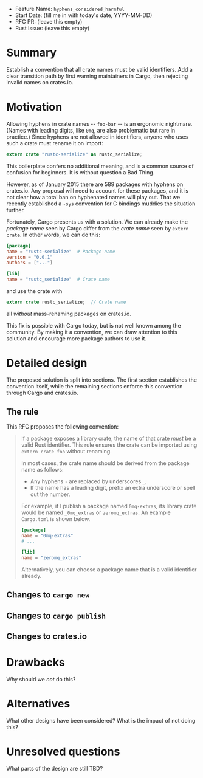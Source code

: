 - Feature Name: `hyphens_considered_harmful`
- Start Date: (fill me in with today's date, YYYY-MM-DD)
- RFC PR: (leave this empty)
- Rust Issue: (leave this empty)

# Summary

Establish a convention that all crate names must be valid identifiers. Add a clear transition path by first warning maintainers in Cargo, then rejecting invalid names on crates.io.

# Motivation

Allowing hyphens in crate names -- `foo-bar` -- is an ergonomic nightmare. (Names with leading digits, like `0mq`, are also problematic but rare in practice.) Since hyphens are not allowed in identifiers, anyone who uses such a crate must rename it on import:

```rust
extern crate "rustc-serialize" as rustc_serialize;
```

This boilerplate confers no additional meaning, and is a common source of confusion for beginners. It is without question a Bad Thing.

However, as of January 2015 there are 589 packages with hyphens on crates.io. Any proposal will need to account for these packages, and it is not clear how a total ban on hyphenated names will play out. That we recently established a `-sys` convention for C bindings muddies the situation further.

Fortunately, Cargo presents us with a solution. We can already make the *package name* seen by Cargo differ from the *crate name* seen by `extern crate`. In other words, we can do this:

```toml
[package]
name = "rustc-serialize"  # Package name
version = "0.0.1"
authors = ["..."]

[lib]
name = "rustc_serialize"  # Crate name
```

and use the crate with

```rust
extern crate rustc_serialize;  // Crate name
```

all *without* mass-renaming packages on crates.io.

This fix is possible with Cargo today, but is not well known among the community. By making it a convention, we can draw attention to this solution and encourage more package authors to use it.

# Detailed design

The proposed solution is split into sections. The first section establishes the convention itself, while the remaining sections enforce this convention through Cargo and crates.io.

## The rule

This RFC proposes the following convention:

> If a package exposes a library crate, the name of that crate *must* be a valid Rust identifier. This rule ensures the crate can be imported using `extern crate foo` without renaming.
>
> In most cases, the crate name should be derived from the package name as follows:
>
> * Any hyphens `-` are replaced by underscores `_`;
> * If the name has a leading digit, prefix an extra underscore or spell out the number.
>
> For example, if I publish a package named `0mq-extras`, its library crate would be named `_0mq_extras` or `zeromq_extras`. An example `Cargo.toml` is shown below.
>
> ```toml
> [package]
> name = "0mq-extras"
> # ...
>
> [lib]
> name = "zeromq_extras"
> ```
>
> Alternatively, you can choose a package name that is a valid identifier already.

## Changes to `cargo new`

## Changes to `cargo publish`

## Changes to crates.io

# Drawbacks

Why should we *not* do this?

# Alternatives

What other designs have been considered? What is the impact of not doing this?

# Unresolved questions

What parts of the design are still TBD?
